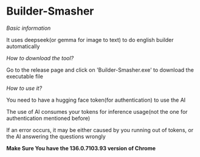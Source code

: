 # Builder-Smasher

_Basic information_

It uses deepseek(or gemma for image to text) to do english builder automatically




_How to download the tool?_

Go to the release page and click on 'Builder-Smasher.exe' to download the executable file



_How to use it?_

You need to have a hugging face token(for authentication) to use the AI

The use of AI consumes your tokens for inference usage(not the one for authentication mentioned before)

If an error occurs, it may be either caused by you running out of tokens, or the AI answering the questions wrongly



**Make Sure You have the 136.0.7103.93 version of Chrome**
